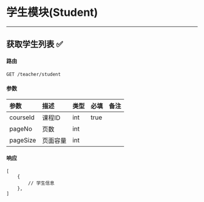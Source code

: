 # 学生模块\(Student\)

---

## 获取学生列表 ✅

#### 路由

`GET /teacher/student`

#### 参数

| 参数 | 描述 | 类型 | 必填 | 备注 |
| :--- | :--- | :--- | :--- | :--- |
| courseId | 课程ID | int | true |  |
| pageNo | 页数 | int |  |  |
| pageSize | 页面容量 | int |  |  |

#### 响应

```
[
    {
        // 学生信息
    },
]
```



